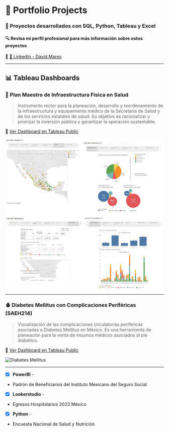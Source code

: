 # 📂 Portfolio Projects

### 🚀 Proyectos desarrollados con SQL, Python, Tableau y Excel

#### 🔍 Revisa mi perfil profesional para más información sobre estos proyectos  
🔗 [💼 LinkedIn - David Mares](https://www.linkedin.com/in/davidmaressilva/)

---

## 📊 Tableau Dashboards

### 🏥 Plan Maestro de Infraestructura Física en Salud

> Instrumento rector para la planeación, desarrollo y reordenamiento de la infraestructura y equipamiento médico de la Secretaría de Salud y de los servicios estatales de salud. Su objetivo es racionalizar y priorizar la inversión pública y garantizar la operación sustentable.

🔗 [Ver Dashboard en Tableau Public](https://public.tableau.com/shared/ZHGQ9DT6P?:display_count=n&:origin=viz_share_link)

![Plan Maestro](visuals/Tableau%20-%20Plan%20Maestro%20de%20Infraestructura%20-%20Dashboard.jpg)

---

### 🩸 Diabetes Mellitus con Complicaciones Periféricas (SAEH214)

> Visualización de las complicaciones circulatorias periféricas asociadas a Diabetes Mellitus en México. Es una herramienta de planeación para la venta de insumos médicos asociados al pie diabético.

🔗 [Ver Dashboard en Tableau Public](https://public.tableau.com/views/DiabetesMellitusconcomplicacionesperifericasSAEH214/ENTIDAD?:language=es-ES&:sid=&:redirect=auth&:display_count=n&:origin=viz_share_link)

![Diabetes Mellitus](visuals/Tableau%20-%20Diabetes%20Mellitus%20en%20México%20-%20Dashboard.jpg)

---

- [x] **PowerBI** - 
- Padrón de Beneficiarios del Instituto Mexicano del Seguro Social


- [x] **Lookerstudio** - 
- Egresos Hospitalarios 2023 México


- [x] **Python** - 
- Encuesta Nacional de Salud y Nutrición